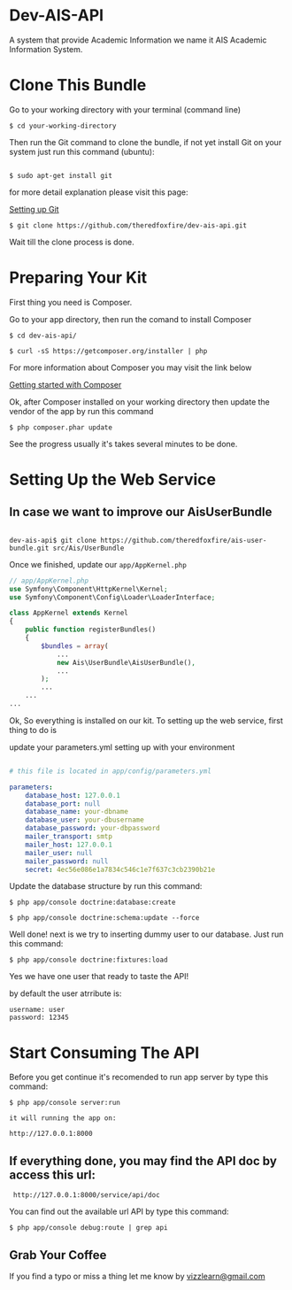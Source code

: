 Dev-AIS-API
=============

A system that provide Academic Information we name it AIS Academic Information System.

# Clone This Bundle

Go to your working directory with your terminal (command line)

```
$ cd your-working-directory
```

Then run the Git command to clone the bundle, if not yet install Git on your system just run this command (ubuntu):

```

$ sudo apt-get install git
```

for more detail explanation please visit this page:

[Setting up Git](https://help.github.com/articles/set-up-git/)

```
$ git clone https://github.com/theredfoxfire/dev-ais-api.git
```

Wait till the clone process is done.

# Preparing Your Kit

First thing you need is Composer.

Go to your app directory, then run the comand to install Composer

```
$ cd dev-ais-api/

$ curl -sS https://getcomposer.org/installer | php
```
For more information about Composer you may visit the link below

[Getting started with Composer](https://getcomposer.org/doc/00-intro.md)

Ok, after Composer installed on your working directory then update the vendor of the app by run this command

```
$ php composer.phar update
```

See the progress usually it's takes several minutes to be done.

# Setting Up the Web Service

## In case we want to improve our AisUserBundle

```text

dev-ais-api$ git clone https://github.com/theredfoxfire/ais-user-bundle.git src/Ais/UserBundle

```

Once we finished, update our `app/AppKernel.php`

```php
// app/AppKernel.php
use Symfony\Component\HttpKernel\Kernel;
use Symfony\Component\Config\Loader\LoaderInterface;

class AppKernel extends Kernel
{
    public function registerBundles()
    {
        $bundles = array(
            ...
            new Ais\UserBundle\AisUserBundle(),
            ...
        );
        ...
    ...
...

```

Ok, So everything is installed on our kit. To setting up the web service, first thing to do is

update your parameters.yml setting up with your environment

```yaml

# this file is located in app/config/parameters.yml

parameters:
    database_host: 127.0.0.1
    database_port: null
    database_name: your-dbname
    database_user: your-dbusername
    database_password: your-dbpassword
    mailer_transport: smtp
    mailer_host: 127.0.0.1
    mailer_user: null
    mailer_password: null
    secret: 4ec56e086e1a7834c546c1e7f637c3cb2390b21e

```

Update the database structure by run this command:

```
$ php app/console doctrine:database:create

$ php app/console doctrine:schema:update --force
```

Well done! next is we try to inserting dummy user to our database. Just run this command:

```
$ php app/console doctrine:fixtures:load
```

Yes we have one user that ready to taste the API!

by default the user atrribute is:

```
username: user
password: 12345

```

# Start Consuming The API

Before you get continue it's recomended to run app server by type this command:

```
$ php app/console server:run

it will running the app on:

http://127.0.0.1:8000
```

## If everything done, you may find the API doc by access this url:

```
 http://127.0.0.1:8000/service/api/doc
```

You can find out the available url API by type this command:

```
$ php app/console debug:route | grep api
```

## Grab Your Coffee

If you find a typo or miss a thing let me know by vizzlearn@gmail.com
